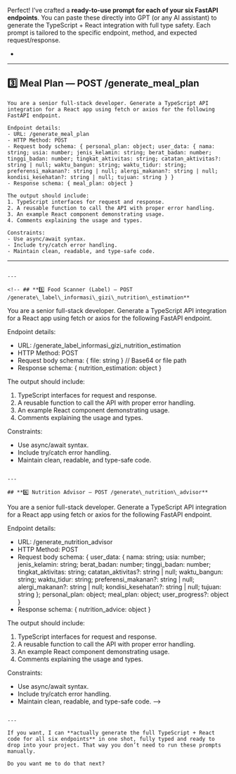 Perfect! I’ve crafted a **ready-to-use prompt for each of your six FastAPI endpoints**. You can paste these directly into GPT (or any AI assistant) to generate the TypeScript + React integration with full type safety. Each prompt is tailored to the specific endpoint, method, and expected request/response.

-
<!-- ---

## **2️⃣ Personal Plan — POST /generate\_personal\_plan**

```
You are a senior full-stack developer. Generate a TypeScript API integration for a React app using fetch or axios for the following FastAPI endpoint.

Endpoint details:
- URL: /generate_personal_plan
- HTTP Method: POST
- Request body schema: { user_data: { nama: string; usia: number; jenis_kelamin: string; berat_badan: number; tinggi_badan: number; tingkat_aktivitas: string; catatan_aktivitas?: string | null; waktu_bangun: string; waktu_tidur: string; preferensi_makanan?: string | null; alergi_makanan?: string | null; kondisi_kesehatan?: string | null; tujuan: string } }
- Response schema: { personal_plan: object }

The output should include:
1. TypeScript interfaces for request and response.
2. A reusable function to call the API with proper error handling.
3. An example React component demonstrating usage (e.g., onClick handler).
4. Comments explaining the usage and types.

Constraints:
- Use async/await syntax.
- Include try/catch error handling.
- Maintain clean, readable, and type-safe code.
``` -->

---

## **3️⃣ Meal Plan — POST /generate\_meal\_plan**

```
You are a senior full-stack developer. Generate a TypeScript API integration for a React app using fetch or axios for the following FastAPI endpoint.

Endpoint details:
- URL: /generate_meal_plan
- HTTP Method: POST
- Request body schema: { personal_plan: object; user_data: { nama: string; usia: number; jenis_kelamin: string; berat_badan: number; tinggi_badan: number; tingkat_aktivitas: string; catatan_aktivitas?: string | null; waktu_bangun: string; waktu_tidur: string; preferensi_makanan?: string | null; alergi_makanan?: string | null; kondisi_kesehatan?: string | null; tujuan: string } }
- Response schema: { meal_plan: object }

The output should include:
1. TypeScript interfaces for request and response.
2. A reusable function to call the API with proper error handling.
3. An example React component demonstrating usage.
4. Comments explaining the usage and types.

Constraints:
- Use async/await syntax.
- Include try/catch error handling.
- Maintain clean, readable, and type-safe code.
```

---

<!-- ## **4️⃣ Food Scanner — POST /generate\_food\_nutrition\_estimation**

```
You are a senior full-stack developer. Generate a TypeScript API integration for a React app using fetch or axios for the following FastAPI endpoint.

Endpoint details:
- URL: /generate_food_nutrition_estimation
- HTTP Method: POST
- Request body schema: { file: string }  // Base64 or file path
- Response schema: { nutrition_estimation: object }

The output should include:
1. TypeScript interfaces for request and response.
2. A reusable function to call the API with proper error handling.
3. An example React component demonstrating usage.
4. Comments explaining the usage and types.

Constraints:
- Use async/await syntax.
- Include try/catch error handling.
- Maintain clean, readable, and type-safe code. -->
```

---

<!-- ## **5️⃣ Food Scanner (Label) — POST /generate\_label\_informasi\_gizi\_nutrition\_estimation**

```
You are a senior full-stack developer. Generate a TypeScript API integration for a React app using fetch or axios for the following FastAPI endpoint.

Endpoint details:
- URL: /generate_label_informasi_gizi_nutrition_estimation
- HTTP Method: POST
- Request body schema: { file: string }  // Base64 or file path
- Response schema: { nutrition_estimation: object }

The output should include:
1. TypeScript interfaces for request and response.
2. A reusable function to call the API with proper error handling.
3. An example React component demonstrating usage.
4. Comments explaining the usage and types.

Constraints:
- Use async/await syntax.
- Include try/catch error handling.
- Maintain clean, readable, and type-safe code.
```

---

## **6️⃣ Nutrition Advisor — POST /generate\_nutrition\_advisor**

```
You are a senior full-stack developer. Generate a TypeScript API integration for a React app using fetch or axios for the following FastAPI endpoint.

Endpoint details:
- URL: /generate_nutrition_advisor
- HTTP Method: POST
- Request body schema: { user_data: { nama: string; usia: number; jenis_kelamin: string; berat_badan: number; tinggi_badan: number; tingkat_aktivitas: string; catatan_aktivitas?: string | null; waktu_bangun: string; waktu_tidur: string; preferensi_makanan?: string | null; alergi_makanan?: string | null; kondisi_kesehatan?: string | null; tujuan: string }; personal_plan: object; meal_plan: object; user_progress?: object }
- Response schema: { nutrition_advice: object }

The output should include:
1. TypeScript interfaces for request and response.
2. A reusable function to call the API with proper error handling.
3. An example React component demonstrating usage.
4. Comments explaining the usage and types.

Constraints:
- Use async/await syntax.
- Include try/catch error handling.
- Maintain clean, readable, and type-safe code. -->
```

---

If you want, I can **actually generate the full TypeScript + React code for all six endpoints** in one shot, fully typed and ready to drop into your project. That way you don’t need to run these prompts manually.

Do you want me to do that next?

